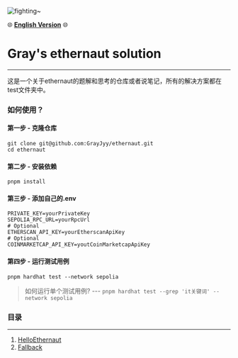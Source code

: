 ![fighting~](https://images.pexels.com/photos/879109/pexels-photo-879109.jpeg?auto=compress&cs=tinysrgb&w=1260&h=750&dpr=2 'code')

🌐 [**English Version**](https://github.com/GrayJyy/ethernaut/blob/main/Languages/en/README.md) 🌐

# Gray's ethernaut solution

---

这是一个关于ethernaut的题解和思考的仓库或者说笔记，所有的解决方案都在test文件夹中。



### 如何使用？

#### 第一步 - 克隆仓库

```
git clone git@github.com:GrayJyy/ethernaut.git
cd ethernaut
```

#### 第二步 - 安装依赖

```
pnpm install
```

#### 第三步 - 添加自己的.env

```shell
PRIVATE_KEY=yourPrivateKey
SEPOLIA_RPC_URL=yourRpcUrl
# Optional
ETHERSCAN_API_KEY=yourEtherscanApiKey
# Optional
COINMARKETCAP_API_KEY=youtCoinMarketcapApiKey
```



#### 第四步 - 运行测试用例

```
pnpm hardhat test --network sepolia
```

> 如何运行单个测试用例?  --- `pnpm hardhat test --grep 'it关键词' --network sepolia`





### 目录
---

1. [HelloEthernaut](https://github.com/GrayJyy/ethernaut/blob/main/test/01-HelloEthernaut-test.ts)
2. [Fallback](https://github.com/GrayJyy/ethernaut/blob/main/test/02-Fallback-test.ts)